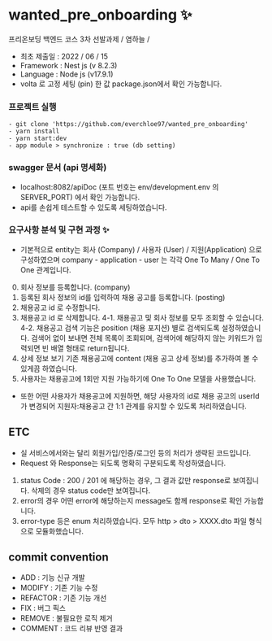 # wanted_pre_onboarding ✨
프리온보딩 백엔드 코스 3차 선발과제 / 염하늘 /
- 최초 제출일 : 2022 / 06 / 15
- Framework : Nest js (v 8.2.3)
- Language : Node js (v17.9.1)
- volta 로 고정 세팅 (pin) 한 값 package.json에서 확인 가능합니다.

### 프로젝트 실행
    - git clone 'https://github.com/everchloe97/wanted_pre_onboarding'
    - yarn install
    - yarn start:dev 
    - app module > synchronize : true (db setting)

### swagger 문서 (api 명세화)
- localhost:8082/apiDoc (포트 번호는 env/development.env 의 SERVER_PORT) 에서 확인 가능합니다.
- api를 손쉽게 테스트할 수 있도록 세팅하였습니다.

### 요구사항 분석 및 구현 과정 ✨
- 기본적으로 entity는 회사 (Company) / 사용자 (User) / 지원(Application) 으로 구성하였으며
company - application - user 는 각각 One To Many / One To One 관계입니다.

0. 회사 정보를 등록합니다. (company)
1. 등록된 회사 정보의 id를 입력하여 채용 공고를 등록합니다. (posting)
2. 채용공고 id 로 수정합니다. 
3. 채용공고 id 로 삭제합니다.
4-1. 채용공고 및 회사 정보를 모두 조회할 수 있습니다.
4-2. 채용공고 검색 기능은 position (채용 포지션) 별로 검색되도록 설정하였습니다.
검색어 없이 보내면 전체 목록이 조회되며, 검색어에 해당하지 않는 키워드가 입력되면 빈 배열 형태로 return됩니다.
5. 상세 정보 보기
기존 채용공고에 content (채용 공고 상세 정보)를 추가하여 볼 수 있게끔 하였습니다.
6. 사용자는 채용공고에 1회만 지원 가능하기에 One To One 모델을 사용했습니다.
- 또한 어떤 사용자가 채용공고에 지원하면, 해당 사용자의 id로 채용 공고의 userId가 변경되어 지원자:채용공고 간 1:1 관계를 유지할 수 있도록 처리하였습니다.

## ETC
- 실 서비스에서와는 달리 회원가입/인증/로그인 등의 처리가 생략된 코드입니다.
- Request 와 Response는 되도록 명확히 구분되도록 작성하였습니다.
1. status Code : 200 / 201 에 해당하는 경우, 그 결과 값만 response로 보여집니다. 삭제의 경우 status code만 보여집니다.
2. error의 경우 어떤 error에 해당하는지 message도 함께 response로 확인 가능합니다.
3. error-type 등은 enum 처리하였습니다.
모두 http > dto > XXXX.dto 파일 형식으로 모듈화했습니다.

## commit convention
- ADD : 기능 신규 개발
- MODIFY : 기존 기능 수정
- REFACTOR : 기존 기능 개선
- FIX : 버그 픽스
- REMOVE : 불필요한 로직 제거
- COMMENT : 코드 리뷰 반영 결과
